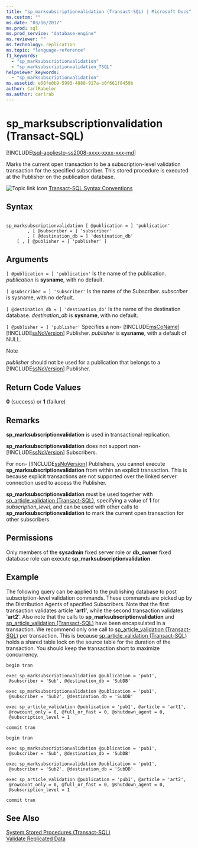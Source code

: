 ```yaml
---
title: "sp_marksubscriptionvalidation (Transact-SQL) | Microsoft Docs"
ms.custom: ""
ms.date: "03/16/2017"
ms.prod: sql
ms.prod_service: "database-engine"
ms.reviewer: ""
ms.technology: replication
ms.topic: "language-reference"
f1_keywords: 
  - "sp_marksubscriptionvalidation"
  - "sp_marksubscriptionvalidation_TSQL"
helpviewer_keywords: 
  - "sp_marksubscriptionvalidation"
ms.assetid: e68fe0b9-5993-4880-917a-b0f661f8459b
author: CarlRabeler
ms.author: carlrab
---
```

# sp_marksubscriptionvalidation (Transact-SQL)
[!INCLUDE[tsql-appliesto-ss2008-xxxx-xxxx-xxx-md](../../includes/applies-to-version/_ssnoversion.md)]

  Marks the current open transaction to be a subscription-level validation transaction for the specified subscriber. This stored procedure is executed at the Publisher on the publication database.  
  
 ![Topic link icon](../../database-engine/configure-windows/media/topic-link.gif "Topic link icon") [Transact-SQL Syntax Conventions](../../t-sql/language-elements/transact-sql-syntax-conventions-transact-sql.md)  
  
## Syntax  
  
```  
  
sp_marksubscriptionvalidation [ @publication = ] 'publication'  
        , [ @subscriber = ] 'subscriber'  
        , [ @destination_db = ] 'destination_db'  
    [ , [ @publisher = ] 'publisher' ]  
```  
  
## Arguments  
`[ @publication = ] 'publication'`
 Is the name of the publication. *publication* is **sysname**, with no default.  
  
`[ @subscriber = ] 'subscriber'`
 Is the name of the Subscriber. *subscriber* is sysname, with no default.  
  
`[ @destination_db = ] 'destination_db'`
 Is the name of the destination database. *destination_db* is **sysname**, with no default.  
  
`[ @publisher = ] 'publisher'`
 Specifies a non- [!INCLUDE[msCoName](../../includes/msconame-md.md)] [!INCLUDE[ssNoVersion](../../includes/ssnoversion-md.md)] Publisher. *publisher* is **sysname**, with a default of NULL.  
  
> [!NOTE]  
>  *publisher* should not be used for a publication that belongs to a [!INCLUDE[ssNoVersion](../../includes/ssnoversion-md.md)] Publisher.  
  
## Return Code Values  
 **0** (success) or **1** (failure)  
  
## Remarks  
 **sp_marksubscriptionvalidation** is used in transactional replication.  
  
 **sp_marksubscriptionvalidation** does not support non- [!INCLUDE[ssNoVersion](../../includes/ssnoversion-md.md)] Subscribers.  
  
 For non- [!INCLUDE[ssNoVersion](../../includes/ssnoversion-md.md)] Publishers, you cannot execute **sp_marksubscriptionvalidation** from within an explicit transaction. This is because explicit transactions are not supported over the linked server connection used to access the Publisher.  
  
 **sp_marksubscriptionvalidation** must be used together with [sp_article_validation &#40;Transact-SQL&#41;](../../relational-databases/system-stored-procedures/sp-article-validation-transact-sql.md), specifying a value of **1** for *subscription_level*, and can be used with other calls to **sp_marksubscriptionvalidation** to mark the current open transaction for other subscribers.  
  
## Permissions  
 Only members of the **sysadmin** fixed server role or **db_owner** fixed database role can execute **sp_marksubscriptionvalidation**.  
  
## Example  
 The following query can be applied to the publishing database to post subscription-level validation commands. These commands are picked up by the Distribution Agents of specified Subscribers. Note that the first transaction validates article '**art1**', while the second transaction validates '**art2**'. Also note that the calls to **sp_marksubscriptionvalidation** and [sp_article_validation &#40;Transact-SQL&#41;](../../relational-databases/system-stored-procedures/sp-article-validation-transact-sql.md) have been encapsulated in a transaction. We recommend only one call to [sp_article_validation &#40;Transact-SQL&#41;](../../relational-databases/system-stored-procedures/sp-article-validation-transact-sql.md) per transaction. This is because [sp_article_validation &#40;Transact-SQL&#41;](../../relational-databases/system-stored-procedures/sp-article-validation-transact-sql.md) holds a shared table lock on the source table for the duration of the transaction. You should keep the transaction short to maximize concurrency.  
  
```  
begin tran  
  
exec sp_marksubscriptionvalidation @publication = 'pub1',  
 @subscriber = 'Sub', @destination_db = 'SubDB'  
  
exec sp_marksubscriptionvalidation @publication = 'pub1',  
 @subscriber = 'Sub2', @destination_db = 'SubDB'  
  
exec sp_article_validation @publication = 'pub1', @article = 'art1',  
 @rowcount_only = 0, @full_or_fast = 0, @shutdown_agent = 0,  
 @subscription_level = 1  
  
commit tran  
  
begin tran  
  
exec sp_marksubscriptionvalidation @publication = 'pub1',  
 @subscriber = 'Sub', @destination_db = 'SubDB'  
  
exec sp_marksubscriptionvalidation @publication = 'pub1',  
 @subscriber = 'Sub2', @destination_db = 'SubDB'  
  
exec sp_article_validation @publication = 'pub1', @article = 'art2',  
 @rowcount_only = 0, @full_or_fast = 0, @shutdown_agent = 0,  
 @subscription_level = 1  
  
commit tran  
```  
  
## See Also  
 [System Stored Procedures &#40;Transact-SQL&#41;](../../relational-databases/system-stored-procedures/system-stored-procedures-transact-sql.md)   
 [Validate Replicated Data](../../relational-databases/replication/validate-data-at-the-subscriber.md)  
  
  
